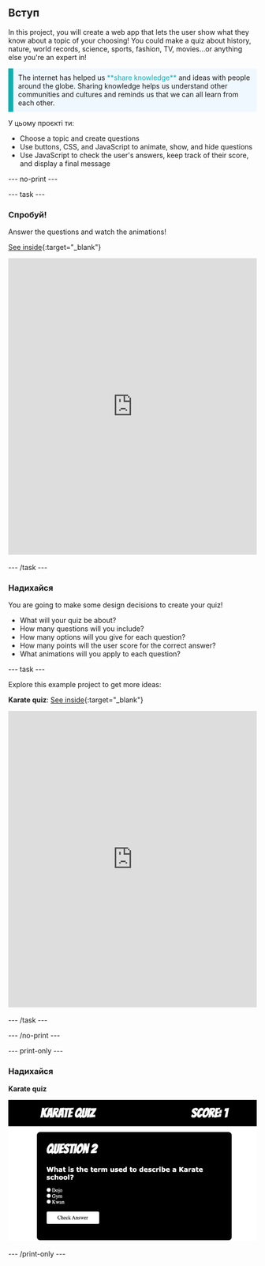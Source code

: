 ## Вступ

In this project, you will create a web app that lets the user show what they know about a topic of your choosing! You could make a quiz about history, nature, world records, science, sports, fashion, TV, movies...or anything else you're an expert in!

<p style="border-left: solid; border-width:10px; border-color: #0faeb0; background-color: aliceblue; padding: 10px;">
The internet has helped us <span style="color: #0faeb0">**share knowledge**</span> and ideas with people around the globe. Sharing knowledge helps us understand other communities and cultures and reminds us that we can all learn from each other.
</p>

У цьому проєкті ти:

- Choose a topic and create questions
- Use buttons, CSS, and JavaScript to animate, show, and hide questions
- Use JavaScript to check the user's answers, keep track of their score, and display a final message

\--- no-print ---

\--- task ---

### Спробуй!

Answer the questions and watch the animations!

[See inside](https://editor.raspberrypi.org/en/projects/quiz-time-animals){:target="_blank"}

<iframe src="https://editor.raspberrypi.org/en/embed/viewer/quiz-time-animals" width="100%" height="600" frameborder="0" marginwidth="0" marginheight="0" allowfullscreen> 
</iframe>

\--- /task ---

### Надихайся

You are going to make some design decisions to create your quiz!

- What will your quiz be about?
- How many questions will you include?
- How many options will you give for each question?
- How many points will the user score for the correct answer?
- What animations will you apply to each question?

\--- task ---

Explore this example project to get more ideas:

**Karate quiz**: [See inside](https://editor.raspberrypi.org/en/projects/quiz-time-karate){:target="_blank"}

<iframe src="https://editor.raspberrypi.org/en/embed/viewer/quiz-time-karate" width="100%" height="600" frameborder="0" marginwidth="0" marginheight="0" allowfullscreen> 
</iframe>

\--- /task ---

\--- /no-print ---

\--- print-only ---

### Надихайся

**Karate quiz**

![](images/karate-quiz.png)

\--- /print-only ---
